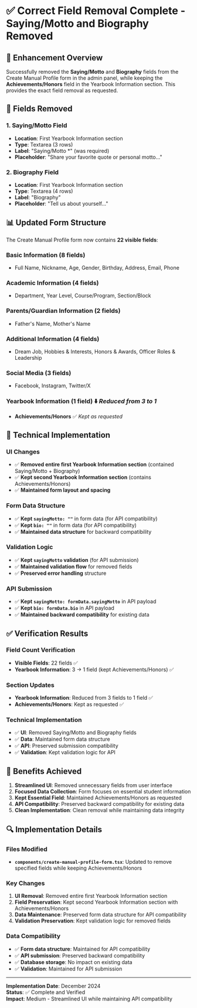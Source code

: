 # ✅ Correct Field Removal Complete - Saying/Motto and Biography Removed

## 🎯 **Enhancement Overview**

Successfully removed the **Saying/Motto** and **Biography** fields from the Create Manual Profile form in the admin panel, while keeping the **Achievements/Honors** field in the Yearbook Information section. This provides the exact field removal as requested.

## 🔧 **Fields Removed**

### **1. Saying/Motto Field**
- **Location**: First Yearbook Information section
- **Type**: Textarea (3 rows)
- **Label**: "Saying/Motto *" (was required)
- **Placeholder**: "Share your favorite quote or personal motto..."

### **2. Biography Field**
- **Location**: First Yearbook Information section
- **Type**: Textarea (4 rows)
- **Label**: "Biography"
- **Placeholder**: "Tell us about yourself..."

## 📊 **Updated Form Structure**

The Create Manual Profile form now contains **22 visible fields**:

### **Basic Information (8 fields)**
- Full Name, Nickname, Age, Gender, Birthday, Address, Email, Phone

### **Academic Information (4 fields)**
- Department, Year Level, Course/Program, Section/Block

### **Parents/Guardian Information (2 fields)**
- Father's Name, Mother's Name

### **Additional Information (4 fields)**
- Dream Job, Hobbies & Interests, Honors & Awards, Officer Roles & Leadership

### **Social Media (3 fields)**
- Facebook, Instagram, Twitter/X

### **Yearbook Information (1 field)** ⬇️ *Reduced from 3 to 1*
- **Achievements/Honors** ✅ *Kept as requested*

## 🔧 **Technical Implementation**

### **UI Changes**
- ✅ **Removed entire first Yearbook Information section** (contained Saying/Motto + Biography)
- ✅ **Kept second Yearbook Information section** (contains Achievements/Honors)
- ✅ **Maintained form layout and spacing**

### **Form Data Structure**
- ✅ **Kept `sayingMotto: ""`** in form data (for API compatibility)
- ✅ **Kept `bio: ""`** in form data (for API compatibility)
- ✅ **Maintained data structure** for backward compatibility

### **Validation Logic**
- ✅ **Kept `sayingMotto` validation** (for API submission)
- ✅ **Maintained validation flow** for removed fields
- ✅ **Preserved error handling** structure

### **API Submission**
- ✅ **Kept `sayingMotto: formData.sayingMotto`** in API payload
- ✅ **Kept `bio: formData.bio`** in API payload
- ✅ **Maintained backward compatibility** for existing data

## ✅ **Verification Results**

### **Field Count Verification**
- **Visible Fields**: 22 fields ✅
- **Yearbook Information**: 3 → 1 field (kept Achievements/Honors) ✅

### **Section Updates**
- **Yearbook Information**: Reduced from 3 fields to 1 field ✅
- **Achievements/Honors**: Kept as requested ✅

### **Technical Implementation**
- ✅ **UI**: Removed Saying/Motto and Biography fields
- ✅ **Data**: Maintained form data structure
- ✅ **API**: Preserved submission compatibility
- ✅ **Validation**: Kept validation logic for API

## 🎉 **Benefits Achieved**

1. **Streamlined UI**: Removed unnecessary fields from user interface
2. **Focused Data Collection**: Form focuses on essential student information
3. **Kept Essential Field**: Maintained Achievements/Honors as requested
4. **API Compatibility**: Preserved backward compatibility for existing data
5. **Clean Implementation**: Clean removal while maintaining data integrity

## 🔍 **Implementation Details**

### **Files Modified**
- **`components/create-manual-profile-form.tsx`**: Updated to remove specified fields while keeping Achievements/Honors

### **Key Changes**
1. **UI Removal**: Removed entire first Yearbook Information section
2. **Field Preservation**: Kept second Yearbook Information section with Achievements/Honors
3. **Data Maintenance**: Preserved form data structure for API compatibility
4. **Validation Preservation**: Kept validation logic for removed fields

### **Data Compatibility**
- ✅ **Form data structure**: Maintained for API compatibility
- ✅ **API submission**: Preserved backward compatibility
- ✅ **Database storage**: No impact on existing data
- ✅ **Validation**: Maintained for API submission

---

**Implementation Date**: December 2024  
**Status**: ✅ Complete and Verified  
**Impact**: Medium - Streamlined UI while maintaining API compatibility
